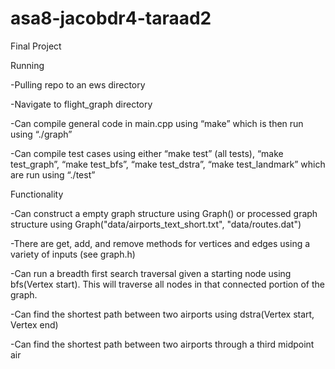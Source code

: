 # asa8-jacobdr4-taraad2
Final Project

Running

  -Pulling repo to an ews directory
  
  -Navigate to flight_graph directory
  
  -Can compile general code in main.cpp using “make” which is then run using “./graph”
  
  -Can compile test cases using either “make test” (all tests), “make test_graph”, “make test_bfs”, “make test_dstra”, “make test_landmark” which are run using “./test”
  
Functionality

  -Can construct a empty graph structure using Graph() or processed graph structure using Graph("data/airports_text_short.txt", "data/routes.dat")
  
  -There are get, add, and remove methods for vertices and edges using a variety of inputs (see graph.h)
  
  -Can run a breadth first search traversal given a starting node using bfs(Vertex start). This will traverse all nodes in that connected portion of the graph.
  
  -Can find the shortest path between two airports using dstra(Vertex start, Vertex end)
  
  -Can find the shortest path between two airports through a third midpoint air


